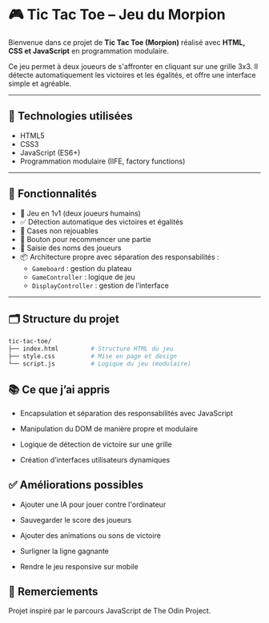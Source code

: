 # 🎮 Tic Tac Toe – Jeu du Morpion

Bienvenue dans ce projet de **Tic Tac Toe (Morpion)** réalisé avec **HTML, CSS et JavaScript** en programmation modulaire.

Ce jeu permet à deux joueurs de s'affronter en cliquant sur une grille 3x3. Il détecte automatiquement les victoires et les égalités, et offre une interface simple et agréable.

---

## 🧰 Technologies utilisées

- HTML5
- CSS3
- JavaScript (ES6+)
- Programmation modulaire (IIFE, factory functions)

---

## 🧠 Fonctionnalités

- 🎯 Jeu en 1v1 (deux joueurs humains)
- ✅ Détection automatique des victoires et égalités
- 🚫 Cases non rejouables
- 🔁 Bouton pour recommencer une partie
- 👥 Saisie des noms des joueurs
- 📦 Architecture propre avec séparation des responsabilités :
  - `Gameboard` : gestion du plateau
  - `GameController` : logique de jeu
  - `DisplayController` : gestion de l’interface

---

## 🗂️ Structure du projet

```bash
tic-tac-toe/
├── index.html         # Structure HTML du jeu
├── style.css          # Mise en page et design
└── script.js          # Logique du jeu (modulaire)
```

## 📚 Ce que j’ai appris

- Encapsulation et séparation des responsabilités avec JavaScript

- Manipulation du DOM de manière propre et modulaire

- Logique de détection de victoire sur une grille

- Création d’interfaces utilisateurs dynamiques

## ✅ Améliorations possibles

- Ajouter une IA pour jouer contre l'ordinateur

- Sauvegarder le score des joueurs

- Ajouter des animations ou sons de victoire

- Surligner la ligne gagnante

- Rendre le jeu responsive sur mobile

## 🙌 Remerciements
Projet inspiré par le parcours JavaScript de The Odin Project.
